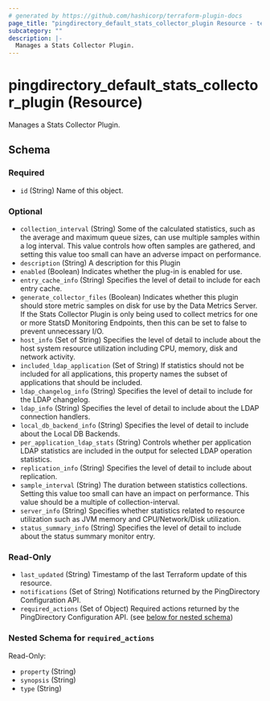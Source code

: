 ```yaml
---
# generated by https://github.com/hashicorp/terraform-plugin-docs
page_title: "pingdirectory_default_stats_collector_plugin Resource - terraform-provider-pingdirectory"
subcategory: ""
description: |-
  Manages a Stats Collector Plugin.
---
```


# pingdirectory_default_stats_collector_plugin (Resource)

Manages a Stats Collector Plugin.



<!-- schema generated by tfplugindocs -->
## Schema

### Required

- `id` (String) Name of this object.

### Optional

- `collection_interval` (String) Some of the calculated statistics, such as the average and maximum queue sizes, can use multiple samples within a log interval. This value controls how often samples are gathered, and setting this value too small can have an adverse impact on performance.
- `description` (String) A description for this Plugin
- `enabled` (Boolean) Indicates whether the plug-in is enabled for use.
- `entry_cache_info` (String) Specifies the level of detail to include for each entry cache.
- `generate_collector_files` (Boolean) Indicates whether this plugin should store metric samples on disk for use by the Data Metrics Server. If the Stats Collector Plugin is only being used to collect metrics for one or more StatsD Monitoring Endpoints, then this can be set to false to prevent unnecessary I/O.
- `host_info` (Set of String) Specifies the level of detail to include about the host system resource utilization including CPU, memory, disk and network activity.
- `included_ldap_application` (Set of String) If statistics should not be included for all applications, this property names the subset of applications that should be included.
- `ldap_changelog_info` (String) Specifies the level of detail to include for the LDAP changelog.
- `ldap_info` (String) Specifies the level of detail to include about the LDAP connection handlers.
- `local_db_backend_info` (String) Specifies the level of detail to include about the Local DB Backends.
- `per_application_ldap_stats` (String) Controls whether per application LDAP statistics are included in the output for selected LDAP operation statistics.
- `replication_info` (String) Specifies the level of detail to include about replication.
- `sample_interval` (String) The duration between statistics collections. Setting this value too small can have an impact on performance. This value should be a multiple of collection-interval.
- `server_info` (String) Specifies whether statistics related to resource utilization such as JVM memory and CPU/Network/Disk utilization.
- `status_summary_info` (String) Specifies the level of detail to include about the status summary monitor entry.

### Read-Only

- `last_updated` (String) Timestamp of the last Terraform update of this resource.
- `notifications` (Set of String) Notifications returned by the PingDirectory Configuration API.
- `required_actions` (Set of Object) Required actions returned by the PingDirectory Configuration API. (see [below for nested schema](#nestedatt--required_actions))

<a id="nestedatt--required_actions"></a>
### Nested Schema for `required_actions`

Read-Only:

- `property` (String)
- `synopsis` (String)
- `type` (String)


